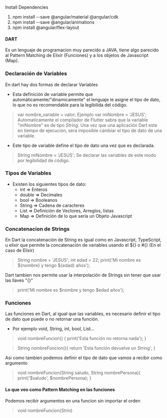 Install Dependencies
1. npm install --save @angular/material @angular/cdk
2. npm install --save @angular/animations
3. npm install @angular/flex-layout    

#### DART
Es un lenguaje de programacion muy parecido a JAVA, tiene algo parecido al Pattern Matching de Elixir (Funciones) y a los objetos de Javascript (Map).

### Declaración de Variables
En dart hay dos formas de declarar Variables 

* Esta definición de variable permite que automáticamente/"dinamicamente" el lenguaje le asigne el tipo de dato, lo que no es recomendable para la legibilida del código.

> var nombre_variable = valor;
Ejemplo 
> var miNombre = 'JESUS';
Automaticamente el compilador de Flutter sabra que la variable "miNombre" es de tipo *String*. Una vez que una aplicación Dart este en tiempo de ejecución, sera imposible cambiar el tipo de dato de una variable.

* Este tipo de variable define el tipo de dato una vez que es declarada.
> String miNombre = 'JESUS'; 
Se declarar las variables de este modo por legibilidad de código.

### Tipos de Variables
* Existen los siguientes tipos de dato: 
    * int => Enteros
    * double => Decimales
    * bool => Booleanos
    * String => Cadena de caracteres
    * List => Definición de Vectores, Arreglos, listas
    * Map => Definición de lo que sería un Objeto Javascript

### Concatenacion de Strings 
En Dart la concatenación de String es igual como en Javascript, TypeScript, u elixir que permite la concatenación de variables usando el ${} o #{} (En el caso de Elixir)

> String nombre  = 'JESUS'; 
> int edad = 22;
> print('Mi nombre es ${nombre} y tengo ${edad} años');

Dart tambien nos permite usar la interpolación de Strings sin tener que usar las llaves "{}"
> print('Mi nombre es $nombre y tengo $edad años');

### Funciones

Las funciones en Dart, al igual que las variables, es necesario definir el tipo de dato que puede o no retornar una función.

* Por ejemplo void, String, int, bool,  List...
> void nombreFuncion() {
    print('Esta función no retorna nada');
}

> String nombreFuncion(){
    return 'Esta función devuelve un String';
}

Asi como tambien podemos definir el tipo de dato que vamos a recibir como argumento
> void nombreFuncion(String saludo, String nombrePersona){
    print('$saludo', $nombrePersona);
}


#### Lo que veo como Pattern Matching en las funciones

Podemos recibir argumentos en una funcion sin importar el orden 

> void nombreFuncion(Strin)






